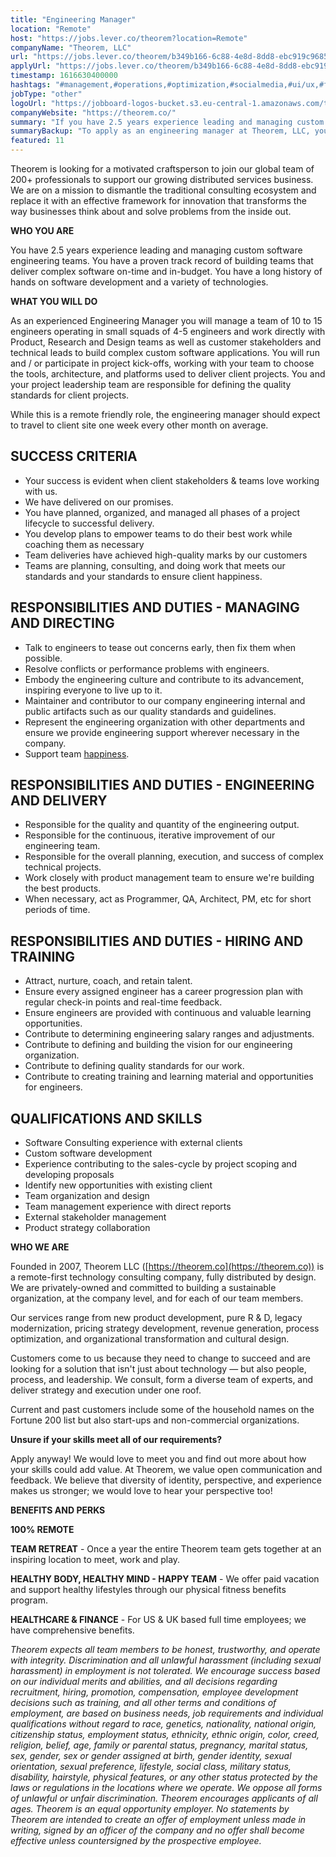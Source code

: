 ```yaml
---
title: "Engineering Manager"
location: "Remote"
host: "https://jobs.lever.co/theorem?location=Remote"
companyName: "Theorem, LLC"
url: "https://jobs.lever.co/theorem/b349b166-6c88-4e8d-8dd8-ebc919c96859"
applyUrl: "https://jobs.lever.co/theorem/b349b166-6c88-4e8d-8dd8-ebc919c96859/apply"
timestamp: 1616630400000
hashtags: "#management,#operations,#optimization,#socialmedia,#ui/ux,#finance"
jobType: "other"
logoUrl: "https://jobboard-logos-bucket.s3.eu-central-1.amazonaws.com/theorem-llc"
companyWebsite: "https://theorem.co/"
summary: "If you have 2.5 years experience leading and managing custom software engineering teams, Theorem has a job opening for an Engineering Manager"
summaryBackup: "To apply as an engineering manager at Theorem, LLC, you preferably need to have some knowledge of: #ui/ux, #management, #operations."
featured: 11
---
```


Theorem is looking for a motivated craftsperson to join our global team of 200+ professionals to support our growing distributed services business. We are on a mission to dismantle the traditional consulting ecosystem and replace it with an effective framework for innovation that transforms the way businesses think about and solve problems from the inside out.

**WHO YOU ARE**

You have 2.5 years experience leading and managing custom software engineering teams. You have a proven track record of building teams that deliver complex software on-time and in-budget. You have a long history of hands on software development and a variety of technologies.

**WHAT YOU WILL DO**

As an experienced Engineering Manager you will manage a team of 10 to 15 engineers operating in small squads of 4-5 engineers and work directly with Product, Research and Design teams as well as customer stakeholders and technical leads to build complex custom software applications. You will run and / or participate in project kick-offs, working with your team to choose the tools, architecture, and platforms used to deliver client projects. You and your project leadership team are responsible for defining the quality standards for client projects.

While this is a remote friendly role, the engineering manager should expect to travel to client site one week every other month on average.

## SUCCESS CRITERIA

*   Your success is evident when client stakeholders & teams love working with us.
*   We have delivered on our promises.
*   You have planned, organized, and managed all phases of a project lifecycle to successful delivery.
*   You develop plans to empower teams to do their best work while coaching them as necessary
*   Team deliveries have achieved high-quality marks by our customers
*   Teams are planning, consulting, and doing work that meets our standards and your standards to ensure client happiness.

## RESPONSIBILITIES AND DUTIES - MANAGING AND DIRECTING

*   Talk to engineers to tease out concerns early, then fix them when possible.
*   Resolve conflicts or performance problems with engineers.
*   Embody the engineering culture and contribute to its advancement, inspiring everyone to live up to it.
*   Maintainer and contributor to our company engineering internal and public artifacts such as our quality standards and guidelines.
*   Represent the engineering organization with other departments and ensure we provide engineering support wherever necessary in the company.
*   Support team [happiness](https://medium.com/@willjessup/inside-our-culture-happiness-at-citrusbyte-5a6eb2f9cc67).

## RESPONSIBILITIES AND DUTIES - ENGINEERING AND DELIVERY

*   Responsible for the quality and quantity of the engineering output.
*   Responsible for the continuous, iterative improvement of our engineering team.
*   Responsible for the overall planning, execution, and success of complex technical projects.
*   Work closely with product management team to ensure we're building the best products.
*   When necessary, act as Programmer, QA, Architect, PM, etc for short periods of time.

## RESPONSIBILITIES AND DUTIES - HIRING AND TRAINING

*   Attract, nurture, coach, and retain talent.
*   Ensure every assigned engineer has a career progression plan with regular check-in points and real-time feedback.
*   Ensure engineers are provided with continuous and valuable learning opportunities.
*   Contribute to determining engineering salary ranges and adjustments.
*   Contribute to defining and building the vision for our engineering organization.
*   Contribute to defining quality standards for our work.
*   Contribute to creating training and learning material and opportunities for engineers.

## QUALIFICATIONS AND SKILLS

*   Software Consulting experience with external clients
*   Custom software development
*   Experience contributing to the sales-cycle by project scoping and developing proposals
*   Identify new opportunities with existing client
*   Team organization and design
*   Team management experience with direct reports
*   External stakeholder management
*   Product strategy collaboration

**WHO WE ARE**

Founded in 2007, Theorem LLC ([https://theorem.co](https://theorem.co)) is a remote-first technology consulting company, fully distributed by design. We are privately-owned and committed to building a sustainable organization, at the company level, and for each of our team members.

Our services range from new product development, pure R & D, legacy modernization, pricing strategy development, revenue generation, process optimization, and organizational transformation and cultural design.

Customers come to us because they need to change to succeed and are looking for a solution that isn't just about technology — but also people, process, and leadership. We consult, form a diverse team of experts, and deliver strategy and execution under one roof.

Current and past customers include some of the household names on the Fortune 200 list but also start-ups and non-commercial organizations.

**Unsure if your skills meet all of our requirements?**

Apply anyway! We would love to meet you and find out more about how your skills could add value. At Theorem, we value open communication and feedback. We believe that diversity of identity, perspective, and experience makes us stronger; we would love to hear your perspective too!

**BENEFITS AND PERKS**

**100% REMOTE**

**TEAM RETREAT** - Once a year the entire Theorem team gets together at an inspiring location to meet, work and play.

**HEALTHY BODY, HEALTHY MIND - HAPPY TEAM** - We offer paid vacation and support healthy lifestyles through our physical fitness benefits program.

**HEALTHCARE & FINANCE** \- For US & UK based full time employees; we have comprehensive benefits.

_Theorem expects all team members to be honest, trustworthy, and operate with integrity. Discrimination and all unlawful harassment (including sexual harassment) in employment is not tolerated. We encourage success based on our individual merits and abilities, and all decisions regarding recruitment, hiring, promotion, compensation, employee development decisions such as training, and all other terms and conditions of employment, are based on business needs, job requirements and individual qualifications without regard to race, genetics, nationality, national origin, citizenship status, employment status, ethnicity, ethnic origin, color, creed, religion, belief, age, family or parental status, pregnancy, marital status, sex, gender, sex or gender assigned at birth, gender identity, sexual orientation, sexual preference, lifestyle, social class, military status, disability, hairstyle, physical features, or any other status protected by the laws or regulations in the locations where we operate. We oppose all forms of unlawful or unfair discrimination. Theorem encourages applicants of all ages. Theorem is an equal opportunity employer. No statements by Theorem are intended to create an offer of employment unless made in writing, signed by an officer of the company and no offer shall become effective unless countersigned by the prospective employee._
